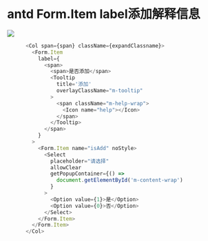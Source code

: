 # antd Form.Item label添加解释信息
![](https://img-blog.csdnimg.cn/20210910102855685.png?x-oss-process=image/watermark,type_ZHJvaWRzYW5zZmFsbGJhY2s,shadow_50,text_Q1NETiBA5b6Q5ZCM5L-d,size_17,color_FFFFFF,t_70,g_se,x_16)

```javascript
      <Col span={span} className={expandClassname}>
        <Form.Item
          label={
            <span>
              <span>是否添加</span>
              <Tooltip
                title='添加'
                overlayClassName="m-tooltip"
              >
                <span className="m-help-wrap">
                  <Icon name="help"></Icon>
                </span>
              </Tooltip>
            </span>
          }
        >
          <Form.Item name="isAdd" noStyle>
            <Select
              placeholder="请选择"
              allowClear
              getPopupContainer={() =>
                document.getElementById('m-content-wrap')
              }
            >
              <Option value={1}>是</Option>
              <Option value={0}>否</Option>
            </Select>
          </Form.Item>
        </Form.Item>
      </Col>
```